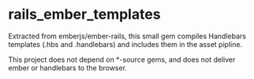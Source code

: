 # rails_ember_templates

Extracted from emberjs/ember-rails, this small gem compiles Handlebars templates (.hbs and .handlebars) and includes them in the asset pipline.

This project does not depend on *-source gems, and does not deliver ember or handlebars to the browser.
